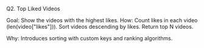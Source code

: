 Q2. Top Liked Videos

Goal: Show the videos with the highest likes.
How:
Count likes in each video (len(video["likes"])).
Sort videos descending by likes.
Return top N videos.

Why: Introduces sorting with custom keys and ranking algorithms.